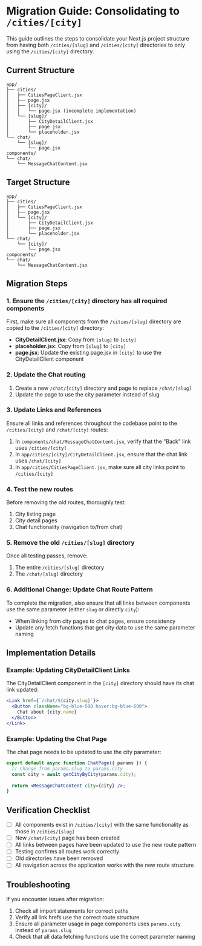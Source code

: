 # Migration Guide: Consolidating to `/cities/[city]`

This guide outlines the steps to consolidate your Next.js project structure from having both `/cities/[slug]` and `/cities/[city]` directories to only using the `/cities/[city]` directory.

## Current Structure

```
app/
├── cities/
│   ├── CitiesPageClient.jsx
│   ├── page.jsx
│   ├── [city]/
│   │   └── page.jsx (incomplete implementation)
│   └── [slug]/
│       ├── CityDetailClient.jsx
│       ├── page.jsx
│       └── placeholder.jsx
└── chat/
    └── [slug]/
        └── page.jsx
components/
└── chat/
    └── MessageChatContent.jsx
```

## Target Structure

```
app/
├── cities/
│   ├── CitiesPageClient.jsx
│   ├── page.jsx
│   └── [city]/
│       ├── CityDetailClient.jsx
│       ├── page.jsx
│       └── placeholder.jsx
└── chat/
    └── [city]/
        └── page.jsx
components/
└── chat/
    └── MessageChatContent.jsx
```

## Migration Steps

### 1. Ensure the `/cities/[city]` directory has all required components

First, make sure all components from the `/cities/[slug]` directory are copied to the `/cities/[city]` directory:

- **CityDetailClient.jsx**: Copy from `[slug]` to `[city]`
- **placeholder.jsx**: Copy from `[slug]` to `[city]`
- **page.jsx**: Update the existing page.jsx in `[city]` to use the CityDetailClient component

### 2. Update the Chat routing

1. Create a new `/chat/[city]` directory and page to replace `/chat/[slug]`
2. Update the page to use the city parameter instead of slug

### 3. Update Links and References

Ensure all links and references throughout the codebase point to the `/cities/[city]` and `/chat/[city]` routes:

1. In `components/chat/MessageChatContent.jsx`, verify that the "Back" link uses `/cities/[city]`
2. In `app/cities/[city]/CityDetailClient.jsx`, ensure that the chat link uses `/chat/[city]`
3. In `app/cities/CitiesPageClient.jsx`, make sure all city links point to `/cities/[city]`

### 4. Test the new routes

Before removing the old routes, thoroughly test:

1. City listing page
2. City detail pages
3. Chat functionality (navigation to/from chat)

### 5. Remove the old `/cities/[slug]` directory

Once all testing passes, remove:

1. The entire `/cities/[slug]` directory
2. The `/chat/[slug]` directory

### 6. Additional Change: Update Chat Route Pattern

To complete the migration, also ensure that all links between components use the same parameter (either `slug` or directly `city`):

- When linking from city pages to chat pages, ensure consistency
- Update any fetch functions that get city data to use the same parameter naming

## Implementation Details

### Example: Updating CityDetailClient Links

The CityDetailClient component in the `[city]` directory should have its chat link updated:

```jsx
<Link href={`/chat/${city.slug}`}>
  <Button className="bg-blue-500 hover:bg-blue-600">
    Chat about {city.name}
  </Button>
</Link>
```

### Example: Updating the Chat Page

The chat page needs to be updated to use the city parameter:

```jsx
export default async function ChatPage({ params }) {
  // Change from params.slug to params.city
  const city = await getCityByCity(params.city);
  
  return <MessageChatContent city={city} />;
}
```

## Verification Checklist

- [ ] All components exist in `/cities/[city]` with the same functionality as those in `/cities/[slug]`
- [ ] New `/chat/[city]` page has been created
- [ ] All links between pages have been updated to use the new route pattern
- [ ] Testing confirms all routes work correctly
- [ ] Old directories have been removed
- [ ] All navigation across the application works with the new route structure

## Troubleshooting

If you encounter issues after migration:

1. Check all import statements for correct paths
2. Verify all link hrefs use the correct route structure
3. Ensure all parameter usage in page components uses `params.city` instead of `params.slug`
4. Check that all data fetching functions use the correct parameter naming
